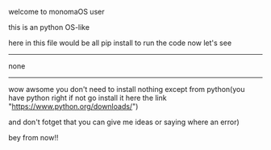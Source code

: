welcome to monomaOS user


this is an python OS-like 

here in this file would be all pip install to run the code now let's see
___________________
none               


___________________
wow awsome you don't need to install nothing except from python(you have python right if not go install it here the link "https://www.python.org/downloads/")

and don't fotget that you can give me ideas or saying where an error)

bey from now!!
